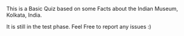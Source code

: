 This is a Basic Quiz based on some Facts about the Indian Museum, Kolkata, India. 

It is still in the test phase. Feel Free to report any issues :)

